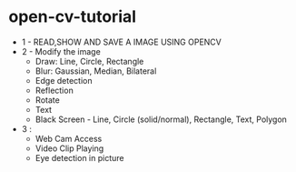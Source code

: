 # open-cv-tutorial
* 1 - READ,SHOW AND SAVE A IMAGE USING OPENCV
* 2 - Modify the image
  * Draw: Line, Circle, Rectangle
  * Blur: Gaussian, Median, Bilateral
  * Edge detection
  * Reflection
  * Rotate
  * Text
  * Black Screen - Line, Circle (solid/normal), Rectangle, Text, Polygon
* 3 :
  * Web Cam Access
  * Video Clip Playing
  * Eye detection in picture 
